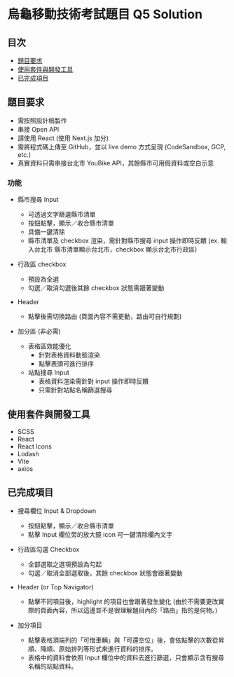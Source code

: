 # 烏龜移動技術考試題目 Q5 Solution

## 目次

- [題目要求](#題目要求)
- [使用套件與開發工具](#使用套件與開發工具)
- [已完成項目](#已完成項目)

## 題目要求

- 需按照設計稿製作
- 串接 Open API
- 請使用 React (使用 Next.js 加分)
- 需將程式碼上傳至 GitHub，並以 live demo 方式呈現 (CodeSandbox, GCP, etc.)
- 真實資料只需串接台北市 YouBike API，其餘縣市可用假資料或空白示意

### 功能

- 縣市搜尋 Input

  - 可透過文字篩選縣市清單
  - 按鈕點擊，顯示／收合縣市清單
  - 具備一鍵清除
  - 縣市清單及 checkbox 渲染，需針對縣市搜尋 input 操作即時反饋 (ex. 輸入台北市 縣市清單顯示台北市，checkbox 顯示台北市行政區)

- 行政區 checkbox

  - 預設為全選
  - 勾選／取消勾選後其餘 checkbox 狀態需跟著變動

- Header

  - 點擊後需切換路由 (頁面內容不需更動，路由可自行規劃)

- 加分區 (非必需)

  - 表格區效能優化
    - 針對表格資料動態渲染
    - 點擊表頭可進行排序
  - 站點搜尋 Input
    - 表格資料渲染需針對 input 操作即時反饋
    - 只需針對站點名稱篩選搜尋

## 使用套件與開發工具

- SCSS
- React
- React Icons
- Lodash
- Vite
- axios

## 已完成項目

- 搜尋欄位 Input & Dropdown

  - 按鈕點擊，顯示／收合縣市清單
  - 點擊 Input 欄位旁的放大鏡 icon 可一鍵清除欄內文字

- 行政區勾選 Checkbox

  - 全部選取之選項預設為勾起
  - 勾選／取消全部選取後，其餘 checkbox 狀態會跟著變動

- Header (or Top Navigator)

  - 點擊不同項目後，highlight 的項目也會跟著發生變化 (由於不需要更改實際的頁面內容，所以這邊並不是很理解題目內的「路由」指的是何物。)

- 加分項目

  - 點擊表格頂端列的「可借車輛」與「可還空位」後，會依點擊的次數從昇順、降順、原始排列等形式來進行資料的排序。
  - 表格中的資料會依照 Input 欄位中的資料去進行篩選，只會顯示含有搜尋名稱的站點資料。

